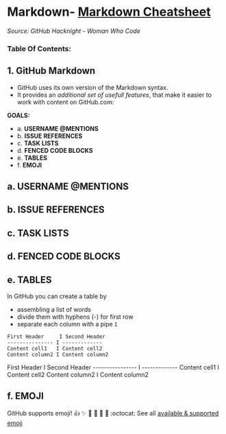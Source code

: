 # Markdown- [Markdown Cheatsheet](#2-GitHub-markdown)
_Source: GitHub Hacknight - Woman Who Code_

### Table Of Contents:
## 1. GitHub Markdown 
- GitHub uses its own version of the Markdown syntax. 
- It provides an _additional set of usefull features_, that make it easier to work with content on GitHub.com:

__GOALS:__
- a. __USERNAME @MENTIONS__
- b. __ISSUE REFERENCES__ 
- c. __TASK LISTS__ 
- d. __FENCED CODE BLOCKS__ 
- e. __TABLES__ 
- f. __EMOJI__ 

## a. USERNAME @MENTIONS 
## b. ISSUE REFERENCES 
## c. TASK LISTS 
## d. FENCED CODE BLOCKS

## e. TABLES
In GitHub you can create a table by 
- assembling a list of words 
- divide them with hyphens (-) for first row 
- separate each column with a pipe `I`
```
First Header     I Second Header
--------------- I -------------
Content cell1   I Content cell2
Content column2 I Content column2
```
First Header     I Second Header
---------------- I -------------
Content cell1    I Content cell2
Content column2  I Content column2

## f. EMOJI
GitHub supports emoji!
:+1: :sparkles: :camel: :tada:
:rocket: :metal: :octocat:
See all [available & supported emoji](http://www.emoji-cheat-sheet.com)




